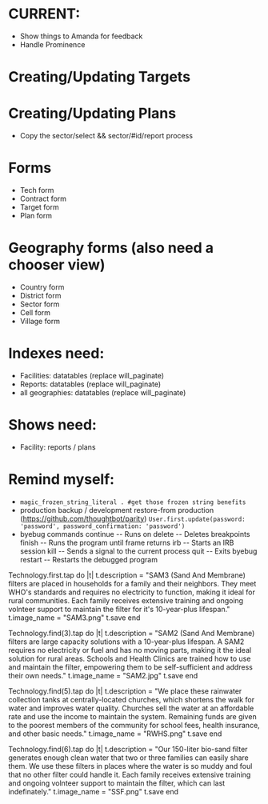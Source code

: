 # CURRENT:
* Show things to Amanda for feedback
* Handle Prominence

# Creating/Updating Targets

# Creating/Updating Plans
* Copy the sector/select && sector/#id/report process

# Forms
- Tech form
- Contract form
- Target form
- Plan form

# Geography forms (also need a chooser view)
- Country form
- District form
- Sector form
- Cell form
- Village form

# Indexes need:
- Facilities: datatables (replace will_paginate)
- Reports: datatables (replace will_paginate)
- all geographies: datatables (replace will_paginate)

# Shows need:
- Facility: reports / plans

# Remind myself:
* `magic_frozen_string_literal . #get those frozen string benefits`
* production backup / development restore-from production (https://github.com/thoughtbot/parity)
  `User.first.update(password: 'password', password_confirmation: 'password')`
* byebug commands
    continue   -- Runs on
    delete     -- Deletes breakpoints
    finish     -- Runs the program until frame returns
    irb        -- Starts an IRB session
    kill       -- Sends a signal to the current process
    quit       -- Exits byebug
    restart    -- Restarts the debugged program


Technology.first.tap do |t|
  t.description = "SAM3 (Sand And Membrane) filters are placed in households for a family and their neighbors. They meet WHO's standards and requires no electricity to function, making it ideal for rural communities. Each family receives extensive training and ongoing volnteer support to maintain the filter for it's 10-year-plus lifespan."
  t.image_name = "SAM3.png"
  t.save
end

Technology.find(3).tap do |t|
  t.description = "SAM2 (Sand And Membrane) filters are large capacity solutions with a 10-year-plus lifespan. A SAM2 requires no electricity or fuel and has no moving parts, making it the ideal solution for rural areas. Schools and Health Clinics are trained how to use and maintain the filter, empowering them to be self-sufficient and address their own needs."
  t.image_name = "SAM2.jpg"
  t.save
end

Technology.find(5).tap do |t|
  t.description = "We place these rainwater collection tanks at centrally-located churches, which shortens the walk for water and improves water quality. Churches sell the water at an affordable rate and use the income to maintain the system. Remaining funds are given to the poorest members of the community for school fees, health insurance, and other basic needs."
  t.image_name = "RWHS.png"
  t.save
end

Technology.find(6).tap do |t|
  t.description = "Our 150-liter bio-sand filter generates enough clean water that two or three families can easily share them. We use these filters in places where the water is so muddy and foul that no other filter could handle it. Each family receives extensive training and ongoing volnteer support to maintain the filter, which can last indefinately."
  t.image_name = "SSF.png"
  t.save
end
